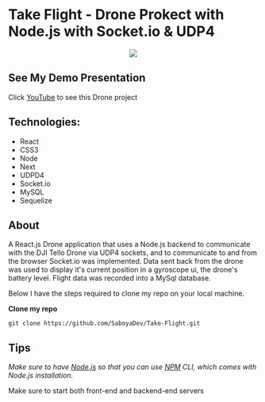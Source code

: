 # Take Flight - Drone Prokect with Node.js with Socket.io & UDP4 



<p align="center">
   <img src="./front-end/src/sources/takeflight.gif">
<p/>



## See My Demo Presentation 

Click [YouTube](https://www.youtube.com/watch?v=izNCqQCPWCQ&t=5s) to see this Drone project



## Technologies:

- React
- CSS3
- Node
- Next
- UDPD4
- Socket.io
- MySQL
- Sequelize 

## About

A React.js Drone application that uses a Node.js backend to communicate with the DJI Tello Drone via UDP4 sockets, and to communicate to and from the browser Socket.io was implemented. Data sent back from the drone was used to display it's current position in a gyroscope ui, the drone's battery level. Flight data was recorded into a MySql database.

Below I have the steps required to clone my repo on your local machine.

**Clone my repo**

`git clone https://github.com/SaboyaDev/Take-Flight.git`

## Tips

_Make sure to have [Node.js](https://nodejs.org/en/) so that you can use [NPM](https://www.npmjs.com/) CLI, which comes with Node.js installation._

Make sure to start both front-end and backend-end servers

